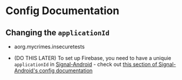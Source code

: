 # Config Documentation

## Changing the `applicationId`

- aorg.mycrimes.insecuretests

- (DO THIS LATER) To set up Firebase, you need to have a uniquie `applicationId` in [Signal-Android](https://github.com/JJTofflemire/Signal-Android) - check out [this section of Signal-Android's config documentation](https://github.com/JJTofflemire/Signal-Android/blob/main/config-documentation.md)